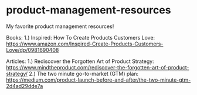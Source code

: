 # product-management-resources
My favorite product management resources!

Books:
1.) Inspired: How To Create Products Customers Love:  https://www.amazon.com/Inspired-Create-Products-Customers-Love/dp/0981690408

Articles:
1.) Rediscover the Forgotten Art of Product Strategy:  https://www.mindtheproduct.com/rediscover-the-forgotten-art-of-product-strategy/
2.) The two minute go-to-market (GTM) plan:  https://medium.com/product-launch-before-and-after/the-two-minute-gtm-2d4ad29dde7a

